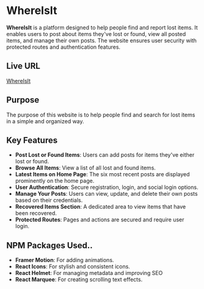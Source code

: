 # WhereIsIt

**WhereIsIt** is a platform designed to help people find and report lost items. It enables users to post about items they've lost or found, view all posted items, and manage their own posts. The website ensures user security with protected routes and authentication features.

## Live URL

[WhereIsIt](https://simple-firebase-project-3dd52.web.app/)

## Purpose

The purpose of this website is to help people find and search for lost items in a simple and organized way.

## Key Features

- **Post Lost or Found Items**: Users can add posts for items they've either lost or found.  
- **Browse All Items**: View a list of all lost and found items.  
- **Latest Items on Home Page**: The six most recent posts are displayed prominently on the home page.  
- **User Authentication**: Secure registration, login, and social login options.  
- **Manage Your Posts**: Users can view, update, and delete their own posts based on their credentials.  
- **Recovered Items Section**: A dedicated area to view items that have been recovered.  
- **Protected Routes**: Pages and actions are secured and require user login.  

## NPM Packages Used..

- **Framer Motion**: For adding animations.  
- **React Icons**: For stylish and consistent icons.  
- **React Helmet**: For managing metadata and improving SEO  
- **React Marquee**: For creating scrolling text effects.
